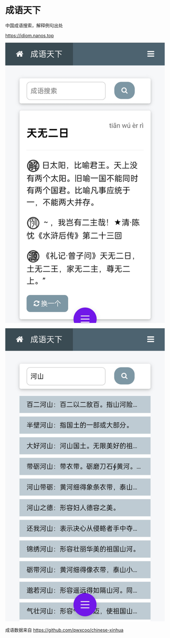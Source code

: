 # 成语天下
中国成语搜索，解释例句出处

https://idiom.nanos.top

![成语天下主页](https://github.com/tigerzioo/chinese_idiom/blob/187f7cf05fd1fc71aa3a66b02cf8974ef73151ae/screenshot/idiom01.jpg)

![成语天下搜索页](https://github.com/tigerzioo/chinese_idiom/blob/187f7cf05fd1fc71aa3a66b02cf8974ef73151ae/screenshot/idiom02.jpg)

成语数据来自
https://github.com/pwxcoo/chinese-xinhua
